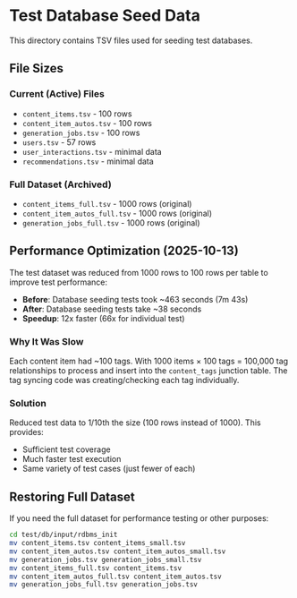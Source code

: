 # Test Database Seed Data

This directory contains TSV files used for seeding test databases.

## File Sizes

### Current (Active) Files
- `content_items.tsv` - 100 rows
- `content_item_autos.tsv` - 100 rows
- `generation_jobs.tsv` - 100 rows
- `users.tsv` - 57 rows
- `user_interactions.tsv` - minimal data
- `recommendations.tsv` - minimal data

### Full Dataset (Archived)
- `content_items_full.tsv` - 1000 rows (original)
- `content_item_autos_full.tsv` - 1000 rows (original)
- `generation_jobs_full.tsv` - 1000 rows (original)

## Performance Optimization (2025-10-13)

The test dataset was reduced from 1000 rows to 100 rows per table to improve test performance:

- **Before**: Database seeding tests took ~463 seconds (7m 43s)
- **After**: Database seeding tests take ~38 seconds
- **Speedup**: 12x faster (66x for individual test)

### Why It Was Slow

Each content item had ~100 tags. With 1000 items × 100 tags = 100,000 tag relationships to process and insert into the `content_tags` junction table. The tag syncing code was creating/checking each tag individually.

### Solution

Reduced test data to 1/10th the size (100 rows instead of 1000). This provides:
- Sufficient test coverage
- Much faster test execution
- Same variety of test cases (just fewer of each)

## Restoring Full Dataset

If you need the full dataset for performance testing or other purposes:

```bash
cd test/db/input/rdbms_init
mv content_items.tsv content_items_small.tsv
mv content_item_autos.tsv content_item_autos_small.tsv
mv generation_jobs.tsv generation_jobs_small.tsv
mv content_items_full.tsv content_items.tsv
mv content_item_autos_full.tsv content_item_autos.tsv
mv generation_jobs_full.tsv generation_jobs.tsv
```
